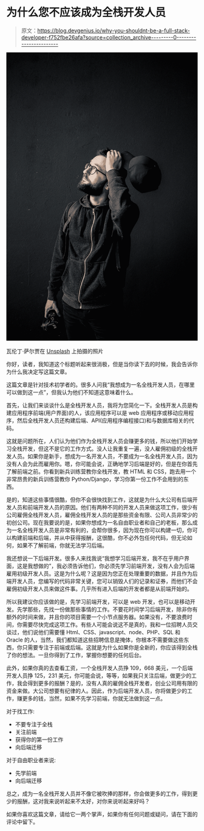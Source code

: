 # 为什么您不应该成为全栈开发人员

> 原文：<https://blog.devgenius.io/why-you-shouldnt-be-a-full-stack-developer-f752fbe26afa?source=collection_archive---------0----------------------->

![](img/70139fd0f6b0c540c084b41debbc4110.png)

瓦伦丁·萨尔贾在 [Unsplash](https://unsplash.com?utm_source=medium&utm_medium=referral) 上拍摄的照片

你好，读者，我知道这个标题听起来很消极，但是当你读下去的时候，我会告诉你为什么我决定写这篇文章。

这篇文章是针对技术初学者的。很多人问我“我想成为一名全栈开发人员，在哪里可以做到这一点”，但我认为他们不知道这意味着什么。

首先，让我们来谈谈什么是全栈开发人员，我将为您简化一下。全栈开发人员是构建应用程序前端(用户界面)的人，该应用程序可以是 web 应用程序或移动应用程序，然后全栈开发人员还构建后端、API(应用程序编程接口)和与数据库相关的代码。

这就是问题所在，人们认为他们作为全栈开发人员会赚更多的钱，所以他们开始学习全栈开发，但这不是它的工作方式。没人让我重复一遍，没人雇佣初级的全栈开发人员。如果你是新手，想成为一名开发人员，不要成为一名全栈开发人员，因为没有人会为此而雇用你。嗯，你可能会说，正确地学习后端是好的，但是在你首先了解前端之前。你看到新兵训练营教你全栈开发，教 HTML 和 CSS，跑去用一个非常昂贵的新兵训练营教你 Python/Django，学习你第一份工作不会用到的东西。

是的，知道这些事情很酷，但你不会很快找到工作，这就是为什么大公司有后端开发人员和前端开发人员的原因。他们有两种不同的开发人员来做这项工作，很少有公司雇佣全栈开发人员，雇佣全栈开发人员的是那些资金有限、公司人员非常少的初创公司。现在我要说的是，如果你想成为一名自由职业者和自己的老板，那么成为一名全栈开发人员是非常有利的，会帮你很多，因为现在你可以构建一切，你可以构建前端和后端，并从中获得报酬，这很酷，你不必外包任何代码，但无论如何，如果不了解前端，你就无法学习后端。

我还想说一下后端开发。很多人来找我说“我想学习后端开发，我不在乎用户界面，这是我想做的”，我必须告诉他们，你必须先学习前端开发，没有人会为后端雇用初级开发人员。这是为什么呢？这是因为您正在处理重要的数据，并且作为后端开发人员，您编写的代码非常关键，您可以销毁人们的记录和证券，而他们不会雇佣初级开发人员来做这件事。几乎所有进入后端的开发者都是从前端开始的。

所以我建议你应该做的是，先学习前端开发，可以是 web 开发，也可以是移动开发。先学那些，先找一份做那些事情的工作。不要花时间学习后端开发，除非你有额外的时间来做，并且你的项目需要一个小节点服务器。如果没有，不要浪费时间，你需要尽快完成这项工作。有些人可能会说这不是真的，我和一位招聘人员交谈过，他们说他们需要懂 Html、CSS、javascript、node、PHP、SQL 和 Oracle 的人，当然，我们都知道这些招聘信息是掩体，你根本不需要做这些东西，你只需要专注于前端或后端。这就是为什么如果你是全新的，你应该得到全栈了你的想法。一旦你得到了工作，掌握你想要的任何后台。

此外，如果你真的去查看工资，一个全栈开发人员挣 109，668 美元，一个后端开发人员挣 125，231 美元，你可能会说，等等，如果我只关注后端，做更少的工作，我会得到更多的报酬？是的，没有人真的雇佣全栈开发者，创业公司用有限的资金来做。大公司想要有纪律的人。因此，作为后端开发人员，你将做更少的工作，赚更多的钱，当然，如果不先学习前端，你就无法做到这一点。

对于找工作:

*   不要专注于全栈
*   关注前端
*   获得你的第一份工作
*   向后端迁移

对于自由职业者来说:

*   先学前端
*   向后端迁移

总之，成为一名全栈开发人员并不像它被吹捧的那样，你会做更多的工作，得到更少的报酬，这对我来说听起来不太好，对你来说听起来好吗？

如果你喜欢这篇文章，请给它一两个掌声，如果你有任何问题或疑问，请在下面的评论中留下。